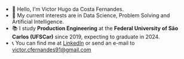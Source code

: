 - 👋 Hello, I'm Victor Hugo da Costa Fernandes.
- 📕 My current interests are in Data Science, Problem Solving and Artificial Intelligence. 
- 📚 I study <b>Production Engineering</b> at the <b>Federal University of São Carlos (UFSCar)</b> since 2019, expecting to graduate in 2024.
- 📞 You can find me at [LinkedIn](https://www.linkedin.com/in/vidru/) or send an e-mail to [victor.cfernandes91@gmail.com](mailto:victor.cfernandes91@gmail.com)
